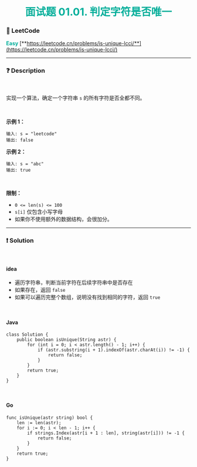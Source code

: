 <h1 style="text-align: center;"> <span style="color: #00AF9B;">面试题 01.01. 判定字符是否唯一</span> </h1>

### 🚀 LeetCode

<base target="_blank">

<span style="color: #00AF9B;">**Easy**</span> [**https://leetcode.cn/problems/is-unique-lcci/**](https://leetcode.cn/problems/is-unique-lcci/)

---

### ❓ Description

<br/>

实现一个算法，确定一个字符串 `s` 的所有字符是否全都不同。

<br/>

**示例 1：**

```
输入: s = "leetcode"
输出: false
```

**示例 2：**

```
输入: s = "abc"
输出: true
```

<br/>

**限制：**

* `0 <= len(s) <= 100`
* `s[i]` 仅包含小写字母
* 如果你不使用额外的数据结构，会很加分。

---

### ❗ Solution

<br/>

#### idea

* 遍历字符串，判断当前字符在后续字符串中是否存在
* 如果存在，返回 `false`
* 如果可以遍历完整个数组，说明没有找到相同的字符，返回 `true`

<br/>

#### Java

```
class Solution {
    public boolean isUnique(String astr) {
        for (int i = 0; i < astr.length() - 1; i++) {
            if (astr.substring(i + 1).indexOf(astr.charAt(i)) != -1) {
                return false;
            }
        }
        return true;
    }
}
```

<br/>

#### Go

```
func isUnique(astr string) bool {
    len := len(astr);
    for i := 0; i < len - 1; i++ {
        if strings.Index(astr[i + 1 : len], string(astr[i])) != -1 {
            return false;
        }
    }
    return true;
}
```
